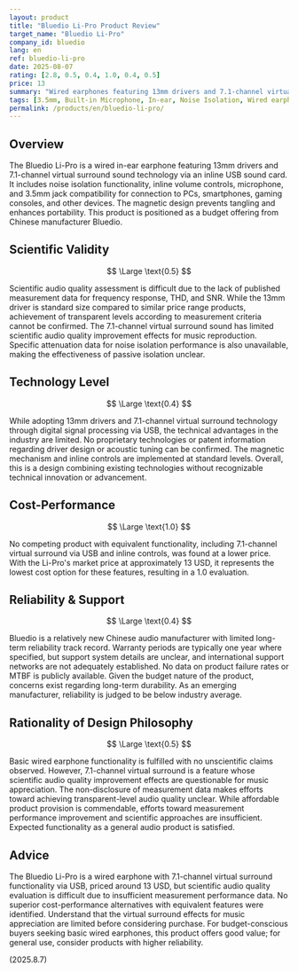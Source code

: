```yaml
---
layout: product
title: "Bluedio Li-Pro Product Review"
target_name: "Bluedio Li-Pro"
company_id: bluedio
lang: en
ref: bluedio-li-pro
date: 2025-08-07
rating: [2.8, 0.5, 0.4, 1.0, 0.4, 0.5]
price: 13
summary: "Wired earphones featuring 13mm drivers and 7.1-channel virtual surround sound technology via USB sound card. While providing basic functionality, this budget product faces challenges in measurement performance and technical advantages."
tags: [3.5mm, Built-in Microphone, In-ear, Noise Isolation, Wired earphones]
permalink: /products/en/bluedio-li-pro/
---
```

## Overview

The Bluedio Li-Pro is a wired in-ear earphone featuring 13mm drivers and 7.1-channel virtual surround sound technology via an inline USB sound card. It includes noise isolation functionality, inline volume controls, microphone, and 3.5mm jack compatibility for connection to PCs, smartphones, gaming consoles, and other devices. The magnetic design prevents tangling and enhances portability. This product is positioned as a budget offering from Chinese manufacturer Bluedio.

## Scientific Validity

$$ \Large \text{0.5} $$

Scientific audio quality assessment is difficult due to the lack of published measurement data for frequency response, THD, and SNR. While the 13mm driver is standard size compared to similar price range products, achievement of transparent levels according to measurement criteria cannot be confirmed. The 7.1-channel virtual surround sound has limited scientific audio quality improvement effects for music reproduction. Specific attenuation data for noise isolation performance is also unavailable, making the effectiveness of passive isolation unclear.

## Technology Level

$$ \Large \text{0.4} $$

While adopting 13mm drivers and 7.1-channel virtual surround technology through digital signal processing via USB, the technical advantages in the industry are limited. No proprietary technologies or patent information regarding driver design or acoustic tuning can be confirmed. The magnetic mechanism and inline controls are implemented at standard levels. Overall, this is a design combining existing technologies without recognizable technical innovation or advancement.

## Cost-Performance

$$ \Large \text{1.0} $$

No competing product with equivalent functionality, including 7.1-channel virtual surround via USB and inline controls, was found at a lower price. With the Li-Pro's market price at approximately 13 USD, it represents the lowest cost option for these features, resulting in a 1.0 evaluation.

## Reliability & Support

$$ \Large \text{0.4} $$

Bluedio is a relatively new Chinese audio manufacturer with limited long-term reliability track record. Warranty periods are typically one year where specified, but support system details are unclear, and international support networks are not adequately established. No data on product failure rates or MTBF is publicly available. Given the budget nature of the product, concerns exist regarding long-term durability. As an emerging manufacturer, reliability is judged to be below industry average.

## Rationality of Design Philosophy

$$ \Large \text{0.5} $$

Basic wired earphone functionality is fulfilled with no unscientific claims observed. However, 7.1-channel virtual surround is a feature whose scientific audio quality improvement effects are questionable for music appreciation. The non-disclosure of measurement data makes efforts toward achieving transparent-level audio quality unclear. While affordable product provision is commendable, efforts toward measurement performance improvement and scientific approaches are insufficient. Expected functionality as a general audio product is satisfied.

## Advice

The Bluedio Li-Pro is a wired earphone with 7.1-channel virtual surround functionality via USB, priced around 13 USD, but scientific audio quality evaluation is difficult due to insufficient measurement performance data. No superior cost-performance alternatives with equivalent features were identified. Understand that the virtual surround effects for music appreciation are limited before considering purchase. For budget-conscious buyers seeking basic wired earphones, this product offers good value; for general use, consider products with higher reliability.

(2025.8.7)
